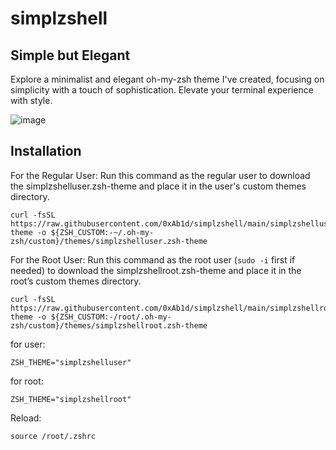 # simplzshell  
## Simple but Elegant
Explore a minimalist and elegant oh-my-zsh theme I've created, focusing on simplicity with a touch of sophistication. Elevate your terminal experience with style.


![image](https://github.com/MrNeoTr1n0/simplzshell/assets/149966763/d419ebb8-c2b7-40dd-a43c-4f4998b1c361)


## Installation
For the Regular User:
Run this command as the regular user to download the simplzshelluser.zsh-theme and place it in the user's custom themes directory.
```
curl -fsSL https://raw.githubusercontent.com/0xAb1d/simplzshell/main/simplzshelluser.zsh-theme -o ${ZSH_CUSTOM:-~/.oh-my-zsh/custom}/themes/simplzshelluser.zsh-theme
```

For the Root User:
Run this command as the root user (`sudo -i` first if needed) to download the simplzshellroot.zsh-theme and place it in the root’s custom themes directory.
```
curl -fsSL https://raw.githubusercontent.com/0xAb1d/simplzshell/main/simplzshellroot.zsh-theme -o ${ZSH_CUSTOM:-/root/.oh-my-zsh/custom}/themes/simplzshellroot.zsh-theme
```


for user:
```
ZSH_THEME="simplzshelluser"
```
for root:
```
ZSH_THEME="simplzshellroot"
```
Reload:
```
source /root/.zshrc
```
